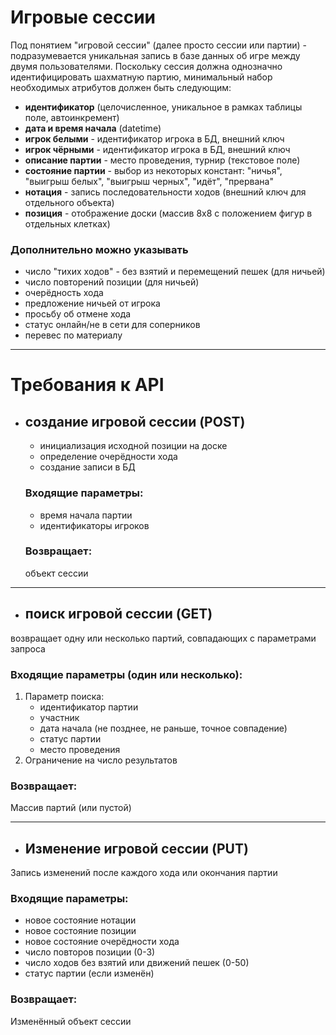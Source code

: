 # Игровые сессии

Под понятием "игровой сессии" (далее просто сессии или партии) - подразумевается уникальная запись в базе данных об игре между двумя пользователями.
Поскольку сессия должна однозначно идентифицировать шахматную партию, минимальный набор необходимых атрибутов должен быть следующим:

- **идентификатор** (целочисленное, уникальное в рамках таблицы поле, автоинкремент)
- **дата и время начала** (datetime) 
- **игрок белыми** - идентификатор игрока в БД, внешний ключ
- **игрок чёрными** - идентификатор игрока в БД, внешний ключ
- **описание партии** - место проведения, турнир (текстовое поле)
- **состояние партии**  - выбор из некоторых констант: "ничья", "выигрыш белых", "выигрыш черных", "идёт", "прервана"
- **нотация**  - запись последовательности ходов (внешний ключ для отдельного объекта)
- **позиция** - отображение доски (массив 8х8 с положением фигур в отдельных клетках)

### Дополнительно можно указывать 

- число "тихих ходов" - без взятий и перемещений пешек (для ничьей)
- число повторений позиции (для ничьей)
- очерёдность хода
- предложение ничьей от игрока
- просьбу об отмене хода
- статус онлайн/не в сети для соперников
- перевес по материалу

---


# Требования к API
 - ## создание игровой сессии (POST)
   - инициализация исходной позиции на доске
   - определение очерёдности хода 
   - создание записи в БД

    ### Входящие параметры:
    - время начала партии
    - идентификаторы игроков
    
    ### Возвращает:
    объект сессии
  ---
-  ## поиск игровой сессии (GET)
  
возвращает одну или несколько партий, совпадающих с параметрами запроса

### Входящие параметры (один или несколько):
1. Параметр поиска:
   - идентификатор партии
   - участник
   - дата начала (не позднее, не раньше, точное совпадение) 
   - статус партии 
   - место проведения
2. Ограничение на число результатов
    
### Возвращает:
Массив партий (или пустой)

---
-  ## Изменение игровой сессии (PUT)
Запись изменений после каждого хода или окончания партии

### Входящие параметры:
 - новое состояние нотации
 - новое состояние позиции
 - новое состояние очерёдности хода
 - число повторов позиции (0-3)
 - число ходов без взятий или движений пешек (0-50)
 - статус партии (если изменён)
    
### Возвращает:
Изменённый объект сессии 
